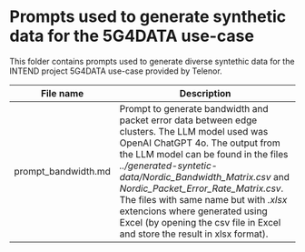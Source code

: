 # Prompts used to generate synthetic data for the 5G4DATA use-case
This folder contains prompts used to generate diverse syntethic data for the INTEND project 5G4DATA use-case provided by Telenor.

| File name                  | Description                           |
| -------------------------- | ------------------------------------- |
| prompt_bandwidth.md | Prompt to generate bandwidth and packet error data between edge clusters. The LLM model used was OpenAI ChatGPT 4o. The output from the LLM model can be found in the files *../generated-syntetic-data/Nordic_Bandwidth_Matrix.csv* and *Nordic_Packet_Error_Rate_Matrix.csv*. The files with same name but with *.xlsx* extencions where generated using Excel (by opening the csv file in Excel and store the result in xlsx format). |
